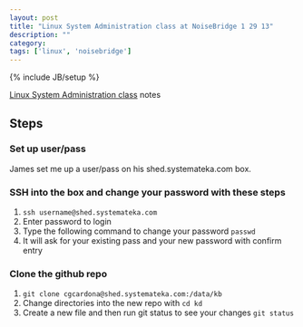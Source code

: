 ```yaml
---
layout: post
title: "Linux System Administration class at NoiseBridge 1 29 13"
description: ""
category: 
tags: ['linux', 'noisebridge']
---
```

{% include JB/setup %}

[Linux System Administration class](https://www.noisebridge.net/wiki/Linux_System_Administration_class) notes

## Steps

### Set up user/pass 

James set me up a user/pass on his shed.systemateka.com box.

### SSH into the box and change your password with these steps

1. `ssh username@shed.systemateka.com` 
2. Enter password to login 
3. Type the following command to change your password `passwd`
4. It will ask for your existing pass and your new password with confirm entry

### Clone the github repo

1. `git clone cgcardona@shed.systemateka.com:/data/kb`
2. Change directories into the new repo with `cd kd`
3. Create a new file and then run git status to see your changes `git status`